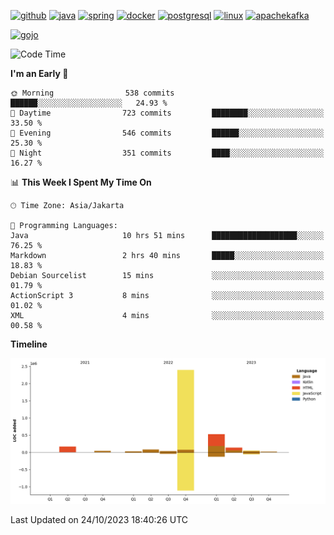 <!-- [<img src='https://dev.karakun.com/assets/posts/2018-09-16-jc-java-article/3duke_suspects.jpg' alt='java'>](https://github.com/yeahbutstill) -->

[<img src='https://cdn.jsdelivr.net/npm/simple-icons@3.0.1/icons/github.svg' alt='github' height='40'>](https://github.com/yeahbutstill)  [<img src='https://cdn.jsdelivr.net/npm/simple-icons@3.0.1/icons/java.svg' alt='java' height='40'>](rahasia)  [<img src='https://cdn.jsdelivr.net/npm/simple-icons@3.0.1/icons/spring.svg' alt='spring' height='40'>](rahasia)  [<img src='https://cdn.jsdelivr.net/npm/simple-icons@3.0.1/icons/docker.svg' alt='docker' height='40'>](rahasia)  [<img src='https://cdn.jsdelivr.net/npm/simple-icons@3.0.1/icons/postgresql.svg' alt='postgresql' height='40'>](rahasia)  [<img src='https://cdn.jsdelivr.net/npm/simple-icons@3.0.1/icons/linux.svg' alt='linux' height='40'>](rahasia) [<img src='https://cdn.jsdelivr.net/npm/simple-icons@3.0.1/icons/apachekafka.svg' alt='apachekafka' height='40'>](rahasia)

[<img src='https://media.tenor.com/-8-KGI1eU8MAAAAd/jujutsu-kaisen-second-season.gif' alt='gojo'>](https://github.com/yeahbutstill)

<!--START_SECTION:waka-->
![Code Time](http://img.shields.io/badge/Code%20Time-2%2C376%20hrs%2010%20mins-blue)

**I'm an Early 🐤** 

```text
🌞 Morning                538 commits         ██████░░░░░░░░░░░░░░░░░░░   24.93 % 
🌆 Daytime                723 commits         ████████░░░░░░░░░░░░░░░░░   33.50 % 
🌃 Evening                546 commits         ██████░░░░░░░░░░░░░░░░░░░   25.30 % 
🌙 Night                  351 commits         ████░░░░░░░░░░░░░░░░░░░░░   16.27 % 
```


📊 **This Week I Spent My Time On** 

```text
🕑︎ Time Zone: Asia/Jakarta

💬 Programming Languages: 
Java                     10 hrs 51 mins      ███████████████████░░░░░░   76.25 % 
Markdown                 2 hrs 40 mins       █████░░░░░░░░░░░░░░░░░░░░   18.83 % 
Debian Sourcelist        15 mins             ░░░░░░░░░░░░░░░░░░░░░░░░░   01.79 % 
ActionScript 3           8 mins              ░░░░░░░░░░░░░░░░░░░░░░░░░   01.02 % 
XML                      4 mins              ░░░░░░░░░░░░░░░░░░░░░░░░░   00.58 % 
```

**Timeline**

![Lines of Code chart](https://raw.githubusercontent.com/yeahbutstill/yeahbutstill/main/assets/bar_graph.png)


 Last Updated on 24/10/2023 18:40:26 UTC
<!--END_SECTION:waka-->
